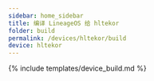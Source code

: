 ```yaml
---
sidebar: home_sidebar
title: 编译 LineageOS 给 hltekor
folder: build
permalink: /devices/hltekor/build
device: hltekor
---
```

{% include templates/device_build.md %}

